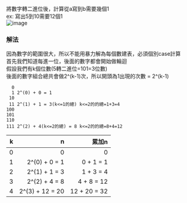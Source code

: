 將數字轉二進位後，計算從a寫到b需要幾個1  
ex: 寫出5到10需要12個1  
![image](https://user-images.githubusercontent.com/66452317/158021750-2820ff16-58f8-42e7-bced-f925dad44f77.png)

### 解法
因為數字的範圍很大，所以不能用暴力解為每個數建表，必須個別case計算  
首先我們知道每進一位，後面的數字都會開始做輪迴  
假設我們有k個位數(5轉二進位=101=3位數)   
後面的數字組合總共會做2^(k-1)次，所以開頭為1出現的次數 = 2^(k-1)
```
  0
  1 2^(0) + 0 = 1
 10 
 11 2^(1) + 1 = 3(k<=1的總) k<=2的的總=1+3=4
100
101  
110
111 2^(2) + 4(k<=2的總) = 8 k<=2的的總=8+4=12
```
k   | n      | 累加n|
|--:|-------------:|--------:|
0   |0             |0        |
1   |2^(0) + 0 = 1 |0 + 1 = 1|
2   |2^(1) + 1 = 3 |1 + 3 = 4|
3   |2^(2) + 4 = 8 |4 + 8 = 12|
4   |2^(3) + 12 = 20 |12 + 20 = 32|
